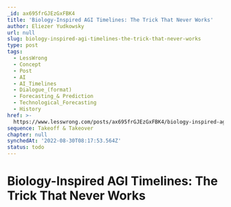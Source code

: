 ```yaml
---
_id: ax695frGJEzGxFBK4
title: 'Biology-Inspired AGI Timelines: The Trick That Never Works'
author: Eliezer Yudkowsky
url: null
slug: biology-inspired-agi-timelines-the-trick-that-never-works
type: post
tags:
  - LessWrong
  - Concept
  - Post
  - AI
  - AI_Timelines
  - Dialogue_(format)
  - Forecasting_& Prediction
  - Technological_Forecasting
  - History
href: >-
  https://www.lesswrong.com/posts/ax695frGJEzGxFBK4/biology-inspired-agi-timelines-the-trick-that-never-works
sequence: Takeoff & Takeover
chapter: null
synchedAt: '2022-08-30T08:17:53.564Z'
status: todo
---
```


# Biology-Inspired AGI Timelines: The Trick That Never Works
